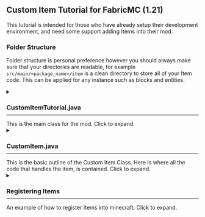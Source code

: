## Custom Item Tutorial for FabricMC (1.21)
This tutorial is intended for those who have already setup their development environment, and need some support adding Items into their mod.

### Folder Structure
Folder structure is personal preference however you should always make sure that your directories are readable, for example `src/main/<package_name>/item` is a clean directory to store all of your Item code.
This can be applied for any instance such as blocks and entities.

<details> <summary><h3 style="margin-bottom: -5px;">
	CustomItemTutorial.java
</h3>
<hr>
This is the main class for the mod. Click to expand.
</summary>

------------


```java
package org.sixixsix.customitemtutorial;

import net.fabricmc.api.ModInitializer;
import org.sixixsix.customitemtutorial.item.ModItems;

public class CustomItemTutorial implements ModInitializer {

    public static String MOD_ID = "custom_item_tutorial";

    /**
     * This is the main entrypoint of your mod.
     * All of your main functionality will be contained in here.
     */
    @Override
    public void onInitialize() {
        // Call the initializeItems function to register the items in the game.
        ModItems.initializeItems();
    }
}

```
</details>
<details> <summary><h3 style="margin-bottom: -5px;">
	CustomItem.java
</h3>
<hr>
This is the basic outline of the Custom Item Class. Here is where all the code that handles the item, is contained. Click to expand.
</summary>

------------


```java
package org.sixixsix.customitemtutorial.item;

import net.minecraft.item.Item;

public class CustomItem extends Item {

    /** Declaration of the ITEM
     * Note that we declare an Item to be registered as ITEM, but we pass,
     * the {@link CustomItem} class we have made.
     * This ensures that the Item is actually an Item but is an instance of our CustomItem.
     */
    public static final Item ITEM = new CustomItem(new Settings());

    /** Constructor for CustomItem
     * This constructor can be used for many things,
     * for the purpose of this tutorial it will be defaulted {@link Item.Settings()}.
     */
    public CustomItem(Settings settings) {
        super(settings);
    }


}

```
</details>
<details> <summary><h3 style="margin-bottom: -5px;">
	Registering Items
</h3>
<hr>
An example of how to register Items into minecraft. Click to expand.
</summary>

------------


```java
package org.sixixsix.customitemtutorial.item;

import net.minecraft.item.Item;
import net.minecraft.registry.Registries;
import net.minecraft.registry.Registry;
import net.minecraft.util.Identifier;
import org.sixixsix.customitemtutorial.CustomItemTutorial;

public class ModItems {

    /**
     * Registering an Item
     * This function will allow us to register new Items after we have created them.
     *
     * @param name The parameter name handles what the item is called in the registry.
     * @param item The parameter item handles what the item object points to.
     */
    public static void registerItem(String name, Item item){
        Registry.register(Registries.ITEM, Identifier.of(CustomItemTutorial.MOD_ID, name), item);
    }

    /**
     * Initialize Items
     * This function will be used to initialize custom items.
     */
    public static void initializeItems(){
        // "custom_item" will be the accessible name,
        // CustomItem.ITEM is our ITEM's declaration.
        registerItem("custom_item", CustomItem.ITEM);
    }

}

```
</details>
